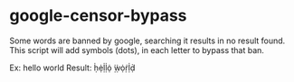 # google-censor-bypass
Some words are banned by google, searching it results in no result found.
This script will add symbols (dots), in each letter to bypass that ban.

Ex: hello world
Result: ḥ̇ẹ̇ḷ̇ḷ̇ọ̇ ̣̇ẉ̇ọ̇ṛ̇ḷ̇ḍ̇
